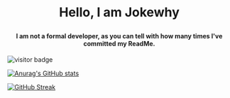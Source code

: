 # <p align="center">Hello, I am Jokewhy</p>

#### <p align="center">I am not a formal developer, as you can tell with how many times I've committed my ReadMe.</p>

![visitor badge](https://visitor-badge.laobi.icu/badge?page_id=jwenjian.visitor-badge&format=true&left_color=black&right_color=blue)

[![Anurag's GitHub stats](https://github-readme-stats.vercel.app/api?username=jokewhy&theme=dark)](https://github.com/anuraghazra/github-readme-stats)

[![GitHub Streak](https://github-readme-streak-stats-one-lemon.vercel.app?user=jokewhy&theme=highcontrast&background=45%2C0607A1%2C000000)](https://git.io/streak-stats)